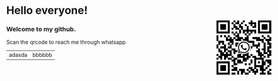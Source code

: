 <style>
td, th {
   border: none!important;
}

.qrcode{
    position: fixed;
    right: 30px;
    top: 130px;
}
</style>
# Hello everyone! 

### Welcome to my github.  



Scan the qrcode to reach me through whatsapp

<table>
    <tr>
        <td>adasda</td>
        <td>bbbbbb</td>
    </tr>
</table>

[<img class="qrcode" src="./meuqr.jpeg" style="width: 150px" />](./meuqr.jpeg)
